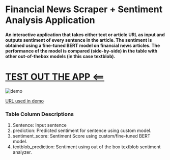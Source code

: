 # Financial News Scraper + Sentiment Analysis Application

#### An interactive application that takes either text or article URL as input and outputs sentiment of every sentence in the article. The sentiment is obtained using a fine-tuned BERT model on financial news articles. The performance of the model is compared (side-by-side) in the table with other out-of-thebox models (in this case textblob). 

# [TEST OUT THE APP <==](https://financial-sentiment-analyzer.ue.r.appspot.com)

![demo](images/appdemo.gif)

[URL used in demo](https://www.marketwatch.com/story/dow-gains-lose-altitude-and-sp-500-briefly-turns-negative-tuesday-morning-as-tech-related-and-health-care-stocks-sink-2020-04-28?mod=markets )

### Table Column Descriptions
1. Sentence: Input sentence
2. prediction: Predicted sentiment for sentence using custom model.
3. sentiment_score: Sentiment Score using custom/fine-tuned BERT model.
4. textblob_prediction: Sentiment using out of the box textblob sentiment analyzer.
